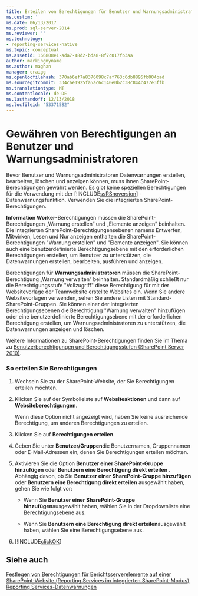 ```yaml
---
title: Erteilen von Berechtigungen für Benutzer und Warnungsadministratoren | Microsoft-Dokumentation
ms.custom: ''
ms.date: 06/13/2017
ms.prod: sql-server-2014
ms.reviewer: ''
ms.technology:
- reporting-services-native
ms.topic: conceptual
ms.assetid: 166808e1-ada7-48d2-bda8-8f7c017fb3aa
author: markingmyname
ms.author: maghan
manager: craigg
ms.openlocfilehash: 370ab6ef7a8376098c7af763c6db8895fb004bad
ms.sourcegitcommit: 334cae1925fa5ac6c140e0b2c38c844c477e3ffb
ms.translationtype: MT
ms.contentlocale: de-DE
ms.lasthandoff: 12/13/2018
ms.locfileid: "53371582"
---
```

# <a name="grant-permissions-to-users-and-alerting-administrators"></a>Gewähren von Berechtigungen an Benutzer und Warnungsadministratoren
  Bevor Benutzer und Warnungsadministratoren Datenwarnungen erstellen, bearbeiten, löschen und anzeigen können, muss ihnen SharePoint-Berechtigungen gewährt werden. Es gibt keine speziellen Berechtigungen für die Verwendung mit der [!INCLUDE[ssRSnoversion](../includes/ssrsnoversion-md.md)] -Datenwarnungsfunktion. Verwenden Sie die integrierten SharePoint-Berechtigungen.  
  
 **Information Worker**-Berechtigungen müssen die SharePoint-Berechtigungen „Warnung erstellen“ und „Elemente anzeigen“ beinhalten. Die integrierten SharePoint-Berechtigungensebenen namens Entwerfen, Mitwirken, Lesen und Nur anzeigen enthalten die SharePoint-Berechtigungen "Warnung erstellen" und "Elemente anzeigen". Sie können auch eine benutzerdefinierte Berechtigungsebene mit den erforderlichen Berechtigungen erstellen, um Benutzer zu unterstützen, die Datenwarnungen erstellen, bearbeiten, ausführen und anzeigen.  
  
 Berechtigungen für **Warnungsadministratoren** müssen die SharePoint-Berechtigung „Warnung verwalten“ beinhalten. Standardmäßig schließt nur die Berechtigungsstufe "Vollzugriff" diese Berechtigung für mit der Websitevorlage der Teamwebsite erstellte Websites ein. Wenn Sie andere Websitevorlagen verwenden, sehen Sie andere Listen mit Standard-SharePoint-Gruppen. Sie können einer der integrierten Berechtigungsebenen die Berechtigung "Warnung verwalten" hinzufügen oder eine benutzerdefinierte Berechtigungsebene mit der erforderlichen Berechtigung erstellen, um Warnungsadministratoren zu unterstützen, die Datenwarnungen anzeigen und löschen.  
  
 Weitere Informationen zu SharePoint-Berechtigungen finden Sie im Thema zu [Benutzerberechtigungen und Berechtigungsstufen (SharePoint Server 2010)](https://technet.microsoft.com/library/cc721640.aspx).  
  
### <a name="to-grant-permissions"></a>So erteilen Sie Berechtigungen  
  
1.  Wechseln Sie zu der SharePoint-Website, der Sie Berechtigungen erteilen möchten.  
  
2.  Klicken Sie auf der Symbolleiste auf **Websiteaktionen** und dann auf **Websiteberechtigungen**.  
  
     Wenn diese Option nicht angezeigt wird, haben Sie keine ausreichende Berechtigung, um anderen Berechtigungen zu erteilen.  
  
3.  Klicken Sie auf **Berechtigungen erteilen**.  
  
4.  Geben Sie unter **Benutzer/Gruppen**die Benutzernamen, Gruppennamen oder E-Mail-Adressen ein, denen Sie Berechtigungen erteilen möchten.  
  
5.  Aktivieren Sie die Option **Benutzer einer SharePoint-Gruppe hinzufügen** oder **Benutzern eine Berechtigung direkt erteilen** . Abhängig davon, ob Sie **Benutzer einer SharePoint-Gruppe hinzufügen** oder **Benutzern eine Berechtigung direkt erteilen** ausgewählt haben, gehen Sie wie folgt vor:  
  
    -   Wenn Sie **Benutzer einer SharePoint-Gruppe hinzufügen**ausgewählt haben, wählen Sie in der Dropdownliste eine Berechtigungsebene aus.  
  
    -   Wenn Sie **Benutzern eine Berechtigung direkt erteilen**ausgewählt haben, wählen Sie eine Berechtigungsebene aus.  
  
6.  [!INCLUDE[clickOK](../includes/clickok-md.md)]  
  
## <a name="see-also"></a>Siehe auch  
 [Festlegen von Berechtigungen für Berichtsserverelemente auf einer SharePoint-Website &#40;Reporting Services im integrierten SharePoint-Modus&#41;](security/set-permissions-for-report-server-items-on-a-sharepoint-site.md)   
 [Reporting Services-Datenwarnungen](../ssms/agent/alerts.md)  
  
  
